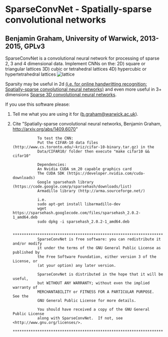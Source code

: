 SparseConvNet - Spatially-sparse convolutional networks
=======================================================
Benjamin Graham, University of Warwick, 2013-2015, GPLv3
--------------------------------------------------------

SparseConvNet is a convolutional neural network for processing of sparse 2, 3 and 4 dimensional data.
Implement CNNs on the:
2D) square or triangular lattices
3D) cubic or tetrahedral lattices
4D) hypercubic or hypertetrahedral lattices
![lattice](https://github.com/btgraham/SparseConvNet/blob/master/figures/shrec.png)

Sparsity may be useful in 2d [(i.e. for online handwritting recognition: Spatially-sparse convolutional neural networks)](http://arxiv.org/abs/1409.6070) and even more useful in 3+ dimensions [Sparse 3D convolutional neural networks](http://arxiv.org/abs/1505.02890).

If you use this software please:
1. Tell me what you are using it for (b.graham@warwick.ac.uk).
2. Cite "Spatially-sparse convolutional neural networks,
         Benjamin Graham,
                  http://arxiv.org/abs/1409.6070"

                  To test the CNN:
                  Put the CIFAR-10 data files (http://www.cs.toronto.edu/~kriz/cifar-10-binary.tar.gz) in the
                  Data/CIFAR10/ folder then execute "make cifar10 && cifar10"

                  Dependencies:
                  An Nvidia CUDA sm_20 capable graphics card
                  The CUDA SDK (https://developer.nvidia.com/cuda-downloads)
                  Google sparsehash library (https://code.google.com/p/sparsehash/downloads/list)
                  Armadillo library (http://arma.sourceforge.net/)

                  i.e.
                  sudo apt-get install libarmadillo-dev
                  wget https://sparsehash.googlecode.com/files/sparsehash_2.0.2-1_amd64.deb
                  sudo dpkg -i sparsehash_2.0.2-1_amd64.deb

                  *****************************************************************************
                  SparseConvNet is free software: you can redistribute it and/or modify
                  it under the terms of the GNU General Public License as published by
                  the Free Software Foundation, either version 3 of the License, or
                  (at your option) any later version.

                  SparseConvNet is distributed in the hope that it will be useful,
                  but WITHOUT ANY WARRANTY; without even the implied warranty of
                  MERCHANTABILITY or FITNESS FOR A PARTICULAR PURPOSE.  See the
                  GNU General Public License for more details.

                  You should have received a copy of the GNU General Public License
                  along with SparseConvNet.  If not, see <http://www.gnu.org/licenses/>.
                  **************************************************************************
